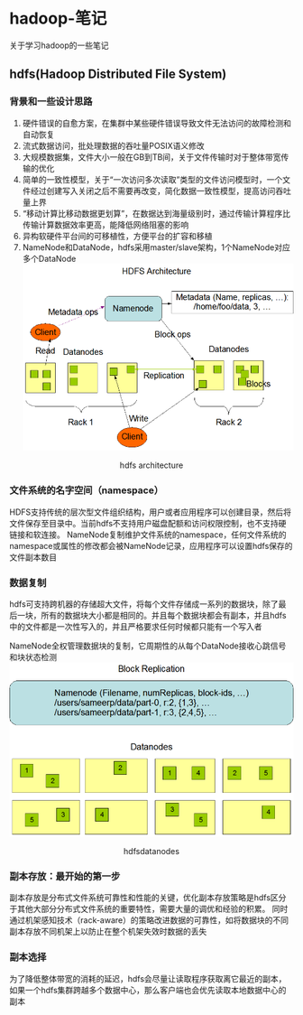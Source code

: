# hadoop-笔记
关于学习hadoop的一些笔记


## hdfs(Hadoop Distributed File System)

### 背景和一些设计思路
1. 硬件错误的自愈方案，在集群中某些硬件错误导致文件无法访问的故障检测和自动恢复
2. 流式数据访问，批处理数据的吞吐量POSIX语义修改
3. 大规模数据集，文件大小一般在GB到TB间，关于文件传输时对于整体带宽传输的优化
4. 简单的一致性模型，关于“一次访问多次读取”类型的文件访问模型时，一个文件经过创建写入关闭之后不需要再改变，简化数据一致性模型，提高访问吞吐量上界
5. “移动计算比移动数据更划算”，在数据达到海量级别时，通过传输计算程序比传输计算数据效率更高，能降低网络阻塞的影响
6. 异构软硬件平台间的可移植性，方便平台的扩容和移植
7. NameNode和DataNode，hdfs采用master/slave架构，1个NameNode对应多个DataNode
![image](frame_img/hdfsarchitecture.gif)
<p align="center">hdfs architecture</p>

### 文件系统的名字空间（namespace）
HDFS支持传统的层次型文件组织结构，用户或者应用程序可以创建目录，然后将文件保存至目录中。当前hdfs不支持用户磁盘配额和访问权限控制，也不支持硬链接和软连接。
NameNode复制维护文件系统的namespace，任何文件系统的namespace或属性的修改都会被NameNode记录，应用程序可以设置hdfs保存的文件副本数目

### 数据复制
hdfs可支持跨机器的存储超大文件，将每个文件存储成一系列的数据块，除了最后一块，所有的数据块大小都是相同的。并且每个数据块都会有副本，并且hdfs中的文件都是一次性写入的，并且严格要求任何时候都只能有一个写入者

NameNode全权管理数据块的复制，它周期性的从每个DataNode接收心跳信号和块状态检测
![image](frame_img/hdfsdatanodes.gif)
<p align="center">hdfsdatanodes</p>

### 副本存放：最开始的第一步
副本存放是分布式文件系统可靠性和性能的关键，优化副本存放策略是hdfs区分于其他大部分分布式文件系统的重要特性，需要大量的调优和经验的积累。 同时通过机架感知技术（rack-aware）的策略改进数据的可靠性，如将数据块的不同副本存放不同机架上以防止在整个机架失效时数据的丢失

### 副本选择
为了降低整体带宽的消耗的延迟，hdfs会尽量让读取程序获取离它最近的副本，如果一个hdfs集群跨越多个数据中心，那么客户端也会优先读取本地数据中心的副本

